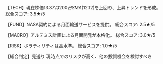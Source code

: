 【TECH】現在株価$13.37は200日SMA($12.12)を上回り、上昇トレンドを形成。
総合スコア: 3.5★/5

【FUND】NASA契約による月面輸送サービスを提供。
総合スコア: 2.5★/5

【MACRO】アルテミス計画による月面開発が本格化。
総合スコア: 3.0★/5

【RISK】ボラティリティは高水準。
総合スコア: 1.0★/5

【総合判定】見送り
現時点でのリスクが高く、他の投資機会を検討すべき
